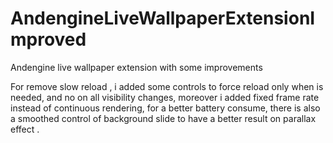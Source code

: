 AndengineLiveWallpaperExtensionImproved
=======================================

Andengine live wallpaper extension with some improvements

For remove slow reload , i added some controls to force reload only when is needed, and no on all visibility changes, 
moreover i added fixed frame rate instead of continuous rendering, for a better battery consume,
there is also a smoothed control of background slide to have a better result on parallax effect . 
